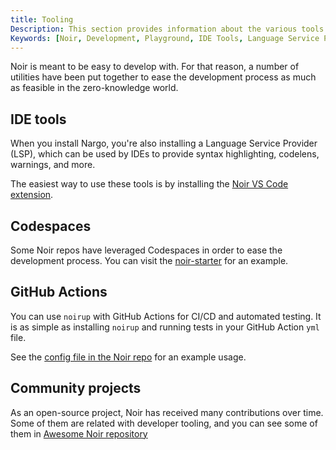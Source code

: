 ```yaml
---
title: Tooling
Description: This section provides information about the various tools and utilities available for Noir development. It covers IDE tools, Codespaces, and community projects.
Keywords: [Noir, Development, Playground, IDE Tools, Language Service Provider, VS Code Extension, Codespaces, noir-starter, Community Projects, Awesome Noir Repository, Developer Tooling]
---
```


Noir is meant to be easy to develop with. For that reason, a number of utilities have been put together to ease the development process as much as feasible in the zero-knowledge world.

## IDE tools

When you install Nargo, you're also installing a Language Service Provider (LSP), which can be used by IDEs to provide syntax highlighting, codelens, warnings, and more.

The easiest way to use these tools is by installing the [Noir VS Code extension](https://marketplace.visualstudio.com/items?itemName=noir-lang.vscode-noir).

## Codespaces

Some Noir repos have leveraged Codespaces in order to ease the development process. You can visit the [noir-starter](https://github.com/noir-lang/noir-starter) for an example.

## GitHub Actions

You can use `noirup` with GitHub Actions for CI/CD and automated testing. It is as simple as
installing `noirup` and running tests in your GitHub Action `yml` file.

See the
[config file in the Noir repo](https://github.com/TomAFrench/noir-hashes/blob/master/.github/workflows/noir.yml) for an example usage.

## Community projects

As an open-source project, Noir has received many contributions over time. Some of them are related with developer tooling, and you can see some of them in [Awesome Noir repository](https://github.com/noir-lang/awesome-noir#dev-tools)
